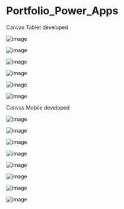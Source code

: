 # Portfolio_Power_Apps
 Canvas Tablet developed

![image](https://github.com/danielousa/Portfolio_Power_Platform/assets/159817085/4b73f03b-458b-4450-9cf4-8895af20b4b1)

![image](https://github.com/danielousa/Portfolio_Power_Platform/assets/159817085/d0e4868a-258a-403b-b173-d717e5af96ac)

![image](https://github.com/danielousa/Portfolio_Power_Platform/assets/159817085/ee118e63-0592-4616-8690-8b01bd48c476)

![image](https://github.com/danielousa/Portfolio_Power_Platform/assets/159817085/3cfa8342-5c4d-4f6b-9724-ef213d77f361)

![image](https://github.com/danielousa/Portfolio_Power_Platform/assets/159817085/d8c9f83d-878b-4ba3-84a8-b85362c5a5c8)

![image](https://github.com/danielousa/Portfolio_Power_Platform/assets/159817085/797807e5-2668-4369-8410-f62ba07a50be)


Canvas Mobile developed

![image](https://github.com/danielousa/Portfolio_Power_Platform/assets/159817085/1283cf55-71e7-4196-a3ac-6cc34427abe8)

![image](https://github.com/danielousa/Portfolio_Power_Platform/assets/159817085/90b184d4-c319-4796-9db1-7cc8f374cf9a)

![image](https://github.com/danielousa/Portfolio_Power_Platform/assets/159817085/f2cbbc85-6ed1-465d-adf1-4884b7867350)

![image](https://github.com/danielousa/Portfolio_Power_Platform/assets/159817085/1e1520f7-04eb-4b79-8168-0a8fddad8674)

![image](https://github.com/danielousa/Portfolio_Power_Platform/assets/159817085/1e1e9961-eaeb-402c-bf43-181ba95b3a98)

![image](https://github.com/danielousa/Portfolio_Power_Platform/assets/159817085/8f8be98f-d577-4448-9d57-81f1bf799765)

![image](https://github.com/danielousa/Portfolio_Power_Platform/assets/159817085/8ca25d32-8054-4329-a7fa-452fa02fbdde)

![image](https://github.com/danielousa/Portfolio_Power_Platform/assets/159817085/8f73f183-cfc8-40a5-8b2c-20e105eb4ae9)




















